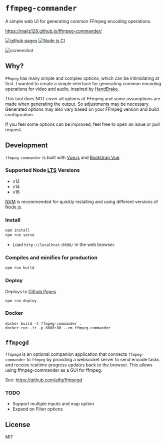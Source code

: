 # `ffmpeg-commander`
A simple web UI for generating common FFmpeg encoding operations.

https://maijz128.github.io/ffmpeg-commander/

[![github pages](https://github.com/maijz128/ffmpeg-commander/actions/workflows/github-pages.yml/badge.svg)](https://github.com/maijz128/ffmpeg-commander/actions/workflows/github-pages.yml)
[![Node.js CI](https://github.com/maijz128/ffmpeg-commander/actions/workflows/node.js.yml/badge.svg)](https://github.com/maijz128/ffmpeg-commander/actions/workflows/node.js.yml)

![screenshot](https://user-images.githubusercontent.com/702541/146104964-3aaccb1a-08c8-47df-b4b9-e21a6c8c80ab.png)



## Why?
`FFmpeg` has many simple and complex options, which can be intimidating at first. I wanted to create a simple interface for generating common encoding operations for video and audio, inspired by [HandBrake](https://handbrake.fr/).

This tool does NOT cover all options of FFmpeg and some assumptions are made when generating the output. So adjustments may be necessary. Generated options may also vary based on your FFmpeg version and build configuration.

If you feel some options can be improved, feel free to open an issue or pull request.

## Development
`ffmpeg-commander` is built with [Vue.js](https://vuejs.org) and [Bootstrap Vue](https://bootstrap-vue.org/).

### Supported Node [LTS](https://nodejs.org/en/about/releases/) Versions
* v12
* v14
* v16

[NVM](https://github.com/nvm-sh/nvm) is recommended for quickly installing and using different versions of Node.js.

### Install
```bash
npm install
npm run serve
```
* Load `http://localhost:8080/` in the web browser.

### Compiles and minifies for production
```
npm run build
```

### Deploy
Deploys to [Github Pages](https://pages.github.com/)
```
npm run deploy
```

### Docker
```
docker build -t ffmpeg-commander .
docker run -it -p 8080:80 --rm ffmpeg-commander
```

## `ffmpegd`
`ffmpegd` is an optional companion application that connects `ffmpeg-commander` to `ffmpeg` by providing a websocket server to send encode tasks and receive realtime progress updates back to the browser. This allows using ffmpeg-commander as a GUI for ffmpeg.

See: https://github.com/alfg/ffmpegd


### TODO
* Support multiple inputs and map option
* Expand on Filter options

## License
MIT
